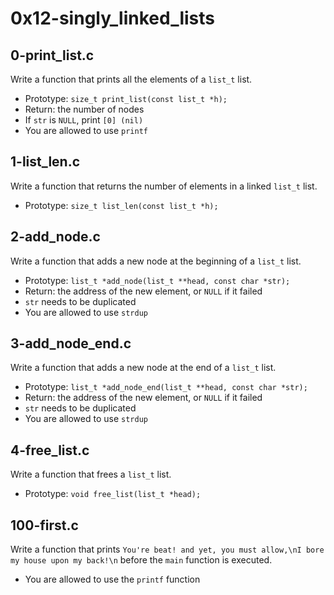 # 0x12-singly_linked_lists

## 0-print_list.c
Write a function that prints all the elements of a `list_t` list.
* Prototype: `size_t print_list(const list_t *h);`
* Return: the number of nodes
* If `str` is `NULL`, print `[0] (nil)`
* You are allowed to use `printf`

## 1-list_len.c
Write a function that returns the number of elements in a linked `list_t` list.
* Prototype: `size_t list_len(const list_t *h);`

## 2-add_node.c
Write a function that adds a new node at the beginning of a `list_t` list.
* Prototype: `list_t *add_node(list_t **head, const char *str);`
* Return: the address of the new element, or `NULL` if it failed
* `str` needs to be duplicated
* You are allowed to use `strdup`

## 3-add_node_end.c
Write a function that adds a new node at the end of a `list_t` list.
* Prototype: `list_t *add_node_end(list_t **head, const char *str);`
* Return: the address of the new element, or `NULL` if it failed
* `str` needs to be duplicated
* You are allowed to use `strdup`

## 4-free_list.c
Write a function that frees a `list_t` list.
* Prototype: `void free_list(list_t *head);`

## 100-first.c
Write a function that prints `You're beat! and yet, you must allow,\nI bore my house upon my back!\n` before the `main` function is executed.
* You are allowed to use the `printf` function
